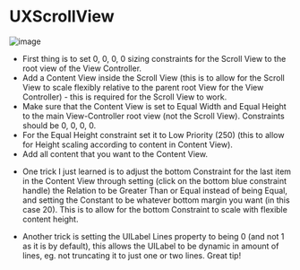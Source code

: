 # UXScrollView

![image](https://cloud.githubusercontent.com/assets/55974/15045240/dd51cc44-12d9-11e6-9cda-22858445e8ad.png)

- First thing is to set 0, 0, 0, 0 sizing constraints for the Scroll View to the root view of the View Controller. 
- Add a Content View inside the Scroll View (this is to allow for the Scroll View to scale flexibly relative to the parent root View for the View Controller) - this is required for the Scroll View to work. 
- Make sure that the Content View is set to Equal Width and Equal Height to the main View-Controller root view (not the Scroll View). Constraints should be 0, 0, 0, 0.
- For the Equal Height constraint set it to Low Priority (250) (this to allow for Height scaling according to content in Content View).
- Add all content that you want to the Content View. 

* One trick I just learned is to adjust the bottom Constraint for the last item in the Content View through setting (click on the bottom blue constraint handle) the Relation to be Greater Than or Equal instead of being Equal, and setting the Constant to be whatever bottom margin you want (in this case 20). This is to allow for the bottom Constraint to scale with flexible content height.

* Another trick is setting the UILabel Lines property to being 0 (and not 1 as it is by default), this allows the UILabel to be dynamic in amount of lines, eg. not truncating it to just one or two lines. Great tip!  
